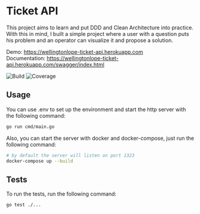 # Ticket API
This project aims to learn and put DDD and Clean Architecture into practice. 
With this in mind, I built a simple project where a user with a question puts his problem and an operator can visualize it and propose a solution.

Demo: https://wellingtonlope-ticket-api.herokuapp.com \
Documentation: https://wellingtonlope-ticket-api.herokuapp.com/swagger/index.html

![Build](https://github.com/wellingtonlope/ticket-api/actions/workflows/build.yaml/badge.svg)
![Coverage](https://img.shields.io/badge/Coverage-44.4%25-yellow)

## Usage
You can use .env to set up the environment and start the http server with the following command:
```bash
go run cmd/main.go
```

Also, you can start the server with docker and docker-compose, just run the following command:
```bash
# by default the server will listen on port 1323
docker-compose up --build
```

## Tests
To run the tests, run the following command:
```bash
go test ./...
```